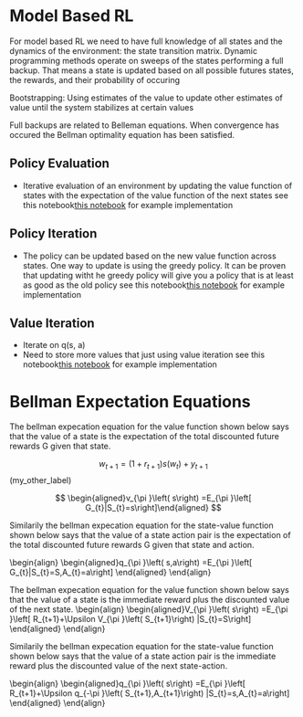 # Model Based RL
For model based RL we need to have full knowledge of all states and the dynamics of the environment: the state transition matrix. Dynamic programming methods operate on sweeps of the states performing a full backup. That means a state is updated based on all possible futures states, the rewards, and their probability of occuring

Bootstrapping: Using estimates of the value to update other estimates of value until the system stabilizes at certain values

Full backups are related to Belleman equations. When convergence has occured the Bellman optimality equation has been satisfied.

## Policy Evaluation
- Iterative evaluation of an environment by updating the value function of states with the expectation of the value function of the next states
  see this notebook[this notebook](https://trevor16gordon.github.io/notes/courses/ELEN6885/rl_balancing_exploration_notebook.html) for example implementation

## Policy Iteration
- The policy can be updated based on the new value function across states. One way to update is using the greedy policy. It can be proven that updating witht he greedy policy will give you a policy that is at least as good as the old policy
see this notebook[this notebook](https://trevor16gordon.github.io/notes/courses/ELEN6885/rl_balancing_exploration_notebook.html) for example implementation

## Value Iteration
- Iterate on q(s, a)
- Need to store more values that just using value iteration
see this notebook[this notebook](https://trevor16gordon.github.io/notes/courses/ELEN6885/rl_balancing_exploration_notebook.html) for example implementation



# Bellman Expectation Equations

The bellman expecation equation for the value function shown below says that the value of a state is the expectation of the total discounted future rewards G given that state.

$$
  w_{t+1} = (1 + r_{t+1}) s(w_t) + y_{t+1}
$$ (my_other_label)

$$
\begin{aligned}v_{\pi }\left( s\right) =E_{\pi }\left[ G_{t}|S_{t}=s\right]\end{aligned}
$$

Similarily the bellman expecation equation for the state-value function shown below says that the value of a state action pair is the expectation of the total discounted future rewards G given that state and action.

\begin{align}
\begin{aligned}q_{\pi }\left( s,a\right) =E_{\pi }\left[ G_{t}|S_{t}=S,A_{t}=a\right] \end{aligned}
\end{align}


The bellman expecation equation for the value function shown below says that the value of a state is the immediate reward plus the discounted value of the next state.
\begin{align}
\begin{aligned}V_{\pi }\left( s\right) =E_{\pi }\left[ R_{t+1}+\Upsilon V_{\pi }\left( S_{t+1}\right) |S_{t}=S\right] \end{aligned} 
\end{align}

Similarily the bellman expecation equation for the state-value function shown below says that the value of a state action pair is the immediate reward plus the discounted value of the next state-action.

\begin{align}
\begin{aligned}q_{\pi }\left( s\right) =E_{\pi }\left[ R_{t+1}+\Upsilon q_{-\pi }\left( S_{t+1},A_{t+1}\right) |S_{t}=s,A_{t}=a\right] \end{aligned} 
\end{align}